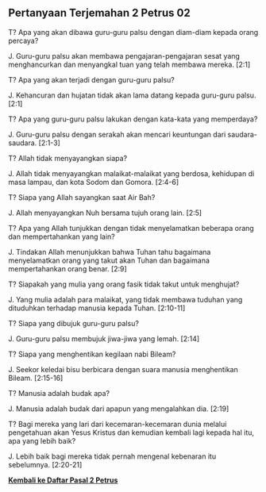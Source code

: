 ## Pertanyaan Terjemahan 2 Petrus 02 ##

T? Apa yang akan dibawa guru-guru palsu dengan diam-diam kepada orang percaya?

J. Guru-guru palsu akan membawa pengajaran-pengajaran sesat yang menghancurkan dan menyangkal tuan yang telah membawa mereka. [2:1]

T? Apa yang akan terjadi dengan guru-guru palsu?

J. Kehancuran dan hujatan tidak akan lama datang kepada guru-guru palsu. [2:1]

T? Apa yang guru-guru palsu lakukan dengan kata-kata yang memperdaya?

J. Guru-guru palsu dengan serakah akan mencari keuntungan dari saudara-saudara. [2:1-3]

T? Allah tidak menyayangkan siapa?

J. Allah tidak menyayangkan malaikat-malaikat yang berdosa, kehidupan di masa lampau, dan kota Sodom dan Gomora. [2:4-6]

T? Siapa yang Allah sayangkan saat Air Bah?

J. Allah menyayangkan Nuh bersama tujuh orang lain. [2:5]

T? Apa yang Allah tunjukkan dengan tidak menyelamatkan beberapa orang dan mempertahankan yang lain?

J. Tindakan Allah menunjukkan bahwa Tuhan tahu bagaimana menyelamatkan orang yang takut akan Tuhan dan bagaimana mempertahankan orang benar. [2:9]

T? Siapakah yang mulia yang orang fasik tidak takut untuk menghujat?

J. Yang mulia adalah para malaikat, yang tidak membawa tuduhan yang dituduhkan terhadap manusia kepada Tuhan. [2:10-11]

T? Siapa yang dibujuk guru-guru palsu?

J. Guru-guru palsu membujuk jiwa-jiwa yang lemah. [2:14]

T? Siapa yang menghentikan kegilaan nabi Bileam?

J. Seekor keledai bisu berbicara dengan suara manusia menghentikan Bileam. [2:15-16]

T? Manusia adalah budak apa?

J. Manusia adalah budak dari apapun yang mengalahkan dia. [2:19]

T? Bagi mereka yang lari dari kecemaran-kecemaran dunia melalui pengetahuan akan Yesus Kristus dan kemudian kembali lagi kepada hal itu, apa yang lebih baik?

J. Lebih baik bagi mereka tidak pernah mengenal kebenaran itu sebelumnya. [2:20-21]

__[Kembali ke Daftar Pasal 2 Petrus](./)__

